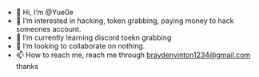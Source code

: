 - 👋 Hi, I’m @Yue0e
- 👀 I’m interested in hacking, token grabbing, paying money to hack someones account.
- 🌱 I’m currently learning discord toekn grabbing
- 💞️ I’m looking to collaborate on nothing.
- 📫 How to reach me, reach me through braydenvinton1234@gmail.com thanks

<!---
Yue0e/Yue0e is a ✨ special ✨ repository because its `README.md` (this file) appears on your GitHub profile.
You can click the Preview link to take a look at your changes.
--->
